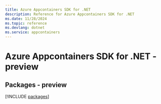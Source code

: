 ```yaml
---
title: Azure Appcontainers SDK for .NET
description: Reference for Azure Appcontainers SDK for .NET
ms.date: 11/28/2024
ms.topic: reference
ms.devlang: dotnet
ms.service: appcontainers
---
```

# Azure Appcontainers SDK for .NET - preview
## Packages - preview
[!INCLUDE [packages](appcontainers-index.md)]